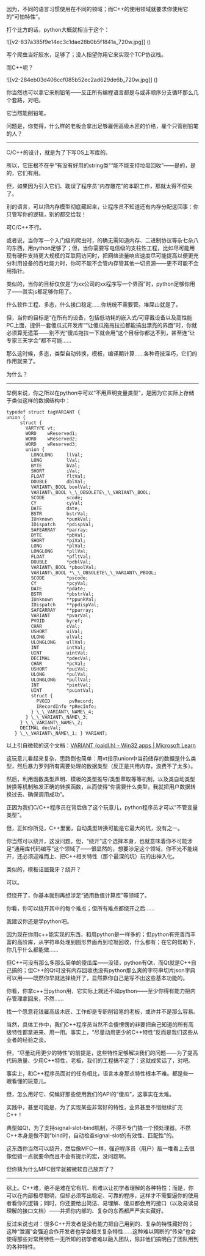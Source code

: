 



因为，不同的语言习惯使用在不同的领域；而C++的使用领域就要求你使用它的“可怕特性”。

  


打个比方的话，python大概就相当于这个：

![[v2-837a385f9e14ec3c1dae28b0b5f1841a_720w.jpg]]
()

写个爬虫当好胶水，足够了；没人指望你用它来实现个TCP协议栈。

  


而C++呢？

![[v2-284eb03d406ccf085b52ec2ad629de6b_720w.jpg]]
()

  


你当然也可以拿它来削铅笔——反正所有编程语言都是与或非顺序分支循环那么几个套路，对吧。

它当然能削铅笔。

  


问题是，你觉得，什么样的老板会拿出足够雇佣高级木匠的价格，雇个只管削铅笔的人？



---

C/C++的设计，就是为了下写OS上写库的。

  


所以，它压根不在乎“有没有好用的string类”“能不能支持垃圾回收”——是的，是的，它们有用。

但，如果因为引入它们、耽误了程序员“内存雕花”的本职工作，那就太得不偿失了。

  


别的语言，可以把内存模型彻底藏起来，让程序员不知道还有内存分配这回事：你只管写你的逻辑，别的都交给我！

可C/C++不行。

  


或者说，当你写一个入门级的爬虫时，的确无需知道内存、二进制协议等杂七杂八的东西，用python足够了；但，当你需要写电信级的支柱性工程，比如尽可能用现有硬件支持更大规模的互联网访问时，把网络流量响应速度尽可能提高以便更充分利用设备的吞吐能力时，你可不能不会管内存管其他一切资源——更不可能不会用指针。

  


类似的，当你的目标仅仅是“为xx公司的xx程序写一个界面”时，python足够你用了——其实js都足够你用了。

什么软件工程、多态，什么接口稳定……你统统不需要管。堆屎山就是了。

但，当你的目标是“在所有的设备，包括低功耗的嵌入式/可穿戴设备以及高性能PC上面，提供一套傻瓜式开发库”“让傻瓜拖拖拉拉都能搞出漂亮的界面”时，你就必须算无遗策——别不光“傻瓜拖拉一下就会用”这个目标你都达不到，甚至连“让专家三天学会”都不可能……

那么这时候，多态，类型自动转换，模板，编译期计算……各种奇技淫巧，它们的作用就来了。

  


为什么？



---

举例来说，你之所以在python中可以“不用声明变量类型”，是因为它实际上存储于类似这样的数据结构中：


```
typedef struct tagVARIANT {
union {
     struct {
       VARTYPE vt;
       WORD    wReserved1;
       WORD    wReserved2;
       WORD    wReserved3;
       union {
         LONGLONG     llVal;
         LONG         lVal;
         BYTE         bVal;
         SHORT        iVal;
         FLOAT        fltVal;
         DOUBLE       dblVal;
         VARIANT\_BOOL boolVal;
         VARIANT\_BOOL \_\_OBSOLETE\_\_VARIANT\_BOOL;
         SCODE        scode;
         CY           cyVal;
         DATE         date;
         BSTR         bstrVal;
         IUnknown     *punkVal;
         IDispatch    *pdispVal;
         SAFEARRAY    *parray;
         BYTE         *pbVal;
         SHORT        *piVal;
         LONG         *plVal;
         LONGLONG     *pllVal;
         FLOAT        *pfltVal;
         DOUBLE       *pdblVal;
         VARIANT\_BOOL *pboolVal;
         VARIANT\_BOOL *\_\_OBSOLETE\_\_VARIANT\_PBOOL;
         SCODE        *pscode;
         CY           *pcyVal;
         DATE         *pdate;
         BSTR         *pbstrVal;
         IUnknown     **ppunkVal;
         IDispatch    **ppdispVal;
         SAFEARRAY    **pparray;
         VARIANT      *pvarVal;
         PVOID        byref;
         CHAR         cVal;
         USHORT       uiVal;
         ULONG        ulVal;
         ULONGLONG    ullVal;
         INT          intVal;
         UINT         uintVal;
         DECIMAL      *pdecVal;
         CHAR         *pcVal;
         USHORT       *puiVal;
         ULONG        *pulVal;
         ULONGLONG    *pullVal;
         INT          *pintVal;
         UINT         *puintVal;
         struct {
           PVOID       pvRecord;
           IRecordInfo *pRecInfo;
         } \_\_VARIANT\_NAME\_4;
       } \_\_VARIANT\_NAME\_3;
     } \_\_VARIANT\_NAME\_2;
     DECIMAL decVal;
   } \_\_VARIANT\_NAME\_1; } VARIANT;

```
以上引自微软的这个文档：[VARIANT (oaidl.h) - Win32 apps | Microsoft Learn](https://link.zhihu.com/?target=https%3A//learn.microsoft.com/en-us/windows/win32/api/oaidl/ns-oaidl-variant)

  


这玩意儿看起来复杂，思路倒也简单：用vt指示union中当前储存的数据是什么类型，然后暴力罗列所有需要处理的数据类型（反正是共用内存，浪费不了太多）。

然后，利用函数类型声明、模板的类型推导/类型萃取等等机制，以及类自动类型转换等机制触发正确的转换函数，从而使得“你需要什么类型，我就把用户数据转换过去、确保调用成功”。

  


正因为我们C/C++程序员在背后做了这个玩意儿，python程序员才可以“不管变量类型”。

  


但，正如你所见，C++里面，自动类型转换可能是它最大的坑，没有之一。

你当然可以绕开，这没问题。但，“绕开”这个选择本身，也就意味着你不可能涉足“通用库代码编写”这个领域了——很显然的，想要涉足这个领域，你不光不能绕开，还必须迎难而上、把C++相关特性（那个最深的坑）玩的出神入化。

  


类似的，模板诘屈聱牙？绕开？

可以。

但绕开了，你基本就别再想涉足“通用数值计算库”等领域了。

  


你看，你可以绕开其中的每个难点；但所有难点都绕开之后……

我建议你还是学python吧。

因为现在你用c++能实现的东西，和用python是一样多的；但python有完善而丰富的高阶库，从字符串处理到图形界面再到垃圾回收，什么都有；在它的帮助下，你几乎什么都能做……

但C++可没有那么多那么简单的傻瓜库——没错，python有Qt，而Qt就是C++自己搞的；但C++的Qt可没有内存回收也没有python那么爽的字符串切片json字典可以用——既然你早就选择绕开了，显然靠你自己是写不出这些基本功能的。

你看，你拿c++当python用，它实际上就还不如python——至少你得有能力把内存管理拿回来，不然……

找一个愿意花钱雇高级木匠、工作却是专职削铅笔的老板，或许并不是那么容易。

  


当然，具体工作中，我们C++程序员当然不会傻愣愣的非要把自己知道的所有高级特性都拿进来、用一用。事实上，“尽量动用更少的C++特性”反而是我们这些从业者的经验之谈。

但，“尽量动用更少的特性”的前提是，这些特性足够解决我们的问题——为了提高代码质量、少用C++特性，老板，我们的工程搞不定了：这就成笑话了，对吧。

  


事实上，和C++程序员面对的任务相比，语言本身那点特性根本不难。都是些一眼看懂的玩意儿。

但，怎么用好它、伺候好那些使用我们的API的“傻瓜”，这事实在太难。

  


实践中，甚至可能是，为了实现某些非常好的特性，业界甚至不惜继续扩充C++！

典型如Qt，为了支持signal-slot-bind机制，不得不专门搞一个预处理器。不然C++本身是做不到“bind时，自动检查signal-slot的有效性、匹配性”的。

这东西你当然可以绕开，然后像MFC一样，强迫程序员（用户）敲一堆看上去很像但错一点就要命而且不会有提示的宏，没问题啊。

但你猜为什么MFC很早就被微软自己放弃了？



---

综上。C++难，绝不是难在它有坑、有难以让初学者理解的各种特性；而是，你可以在内部极尽聪明，但却必须写出稳定、可靠的程序，这样才不需要逼你的使用者看你的逻辑；同时，你还要给出简洁、易理解、傻瓜都会用的接口（以及易读易理解的接口文档）——并把你内部的、复杂的东西都严严实实藏好。

  


反过来说也对：很多C++开发者是没有能力把自己用到的、复杂的特性藏好的；这种“泄漏”会强迫合作开发者也学会相关复杂特性……这种难以隔断的“传染”也会使得那些对常用特性一无所知的初学者难以融入团队，除非他们搞明白了团队用到的各种特性。





